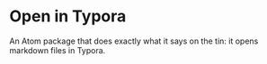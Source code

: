 # Open in Typora
An Atom package that does exactly what it says on the tin: it opens markdown files in Typora.
